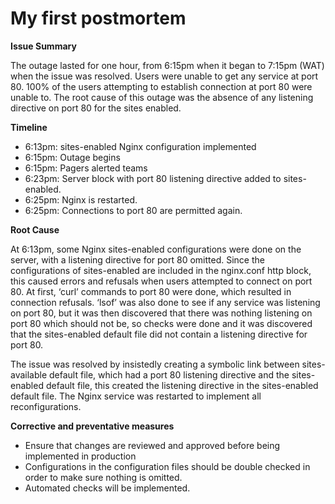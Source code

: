 # My first postmortem

__Issue Summary__

  The outage lasted for one hour, from 6:15pm when it began to 7:15pm (WAT) when the issue was resolved.
  Users were unable to get any service at port 80. 100% of the users attempting to establish connection at port 80 were unable to. The root cause of this outage was the absence of any listening directive on port 80 for the sites enabled.

__Timeline__
-	6:13pm: sites-enabled Nginx configuration implemented
-	6:15pm: Outage begins
-	6:15pm: Pagers alerted teams
-	6:23pm: Server block with port 80 listening directive added to sites-enabled.
-	6:25pm: Nginx is restarted.
-	6:25pm: Connections to port 80 are permitted again.

__Root Cause__

  At 6:13pm, some Nginx sites-enabled configurations were done on the server, with a listening directive for port 80 omitted. Since the configurations of sites-enabled are included in the nginx.conf http block, this caused errors and refusals when users attempted to connect on port 80. At first, ‘curl’ commands to port 80 were done, which resulted in connection refusals. ‘lsof’ was also done to see if any service was listening on port 80, but it was then discovered that there was nothing listening on port 80 which should not be, so checks were done and it was discovered that the sites-enabled default file did not contain a listening directive for port 80.

The issue was resolved by insistedly creating a symbolic link between sites-available default file, which had a port 80 listening directive and the sites-enabled default file, this created the listening directive in the sites-enabled default file. The Nginx service was restarted to implement all reconfigurations.

__Corrective and preventative measures__
-	Ensure that changes are reviewed and approved before being implemented in production
-	Configurations in the configuration files should be double checked in order to make sure nothing is omitted. 
-	Automated checks will be implemented.
